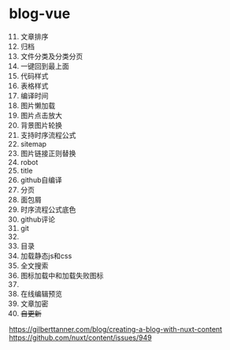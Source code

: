 # blog-vue

11. 文章排序
12. 归档
13. 文件分类及分类分页
14. 一键回到最上面
15. 代码样式
16. 表格样式
17. 编译时间
18. 图片懒加载
19. 图片点击放大
20. 背景图片轮换
21. 支持时序流程公式
22. sitemap
23. 图片链接正则替换
24. robot
25. title
26. github自编译
27. 分页
28. 面包屑
29. 时序流程公式底色
34. github评论
32. git
30. 
33. 目录
35. 加载静态js和css
36. 全文搜索
37. 图标加载中和加载失败图标
38. 
39. 在线编辑预览
40. 文章加密
31. ~~自更新~~


https://gilberttanner.com/blog/creating-a-blog-with-nuxt-content
https://github.com/nuxt/content/issues/949
